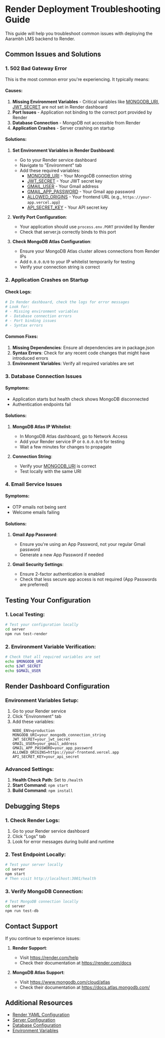 # Render Deployment Troubleshooting Guide

This guide will help you troubleshoot common issues with deploying the Aarambh LMS backend to Render.

## Common Issues and Solutions

### 1. 502 Bad Gateway Error

This is the most common error you're experiencing. It typically means:

#### Causes:
1. **Missing Environment Variables** - Critical variables like [MONGODB_URI](file:///Users/madanthambisetty/Downloads/Aarambh/server/generate-ai-course-content.js#L4-L4), [JWT_SECRET](file:///Users/madanthambisetty/Downloads/Aarambh/server/config/email.config.js#L15-L15) are not set in Render dashboard
2. **Port Issues** - Application not binding to the correct port provided by Render
3. **Database Connection** - MongoDB not accessible from Render
4. **Application Crashes** - Server crashing on startup

#### Solutions:

1. **Set Environment Variables in Render Dashboard**:
   - Go to your Render service dashboard
   - Navigate to "Environment" tab
   - Add these required variables:
     - [MONGODB_URI](file:///Users/madanthambisetty/Downloads/Aarambh/server/generate-ai-course-content.js#L4-L4) - Your MongoDB connection string
     - [JWT_SECRET](file:///Users/madanthambisetty/Downloads/Aarambh/server/config/email.config.js#L15-L15) - Your JWT secret key
     - [GMAIL_USER](file:///Users/madanthambisetty/Downloads/Aarambh/server/config/email.config.js#L3-L3) - Your Gmail address
     - [GMAIL_APP_PASSWORD](file:///Users/madanthambisetty/Downloads/Aarambh/server/config/email.config.js#L4-L4) - Your Gmail app password
     - [ALLOWED_ORIGINS](file:///Users/madanthambisetty/Downloads/Aarambh/server/server.js#L27-L27) - Your frontend URL (e.g., `https://your-app.vercel.app`)
     - [API_SECRET_KEY](file:///Users/madanthambisetty/Downloads/Aarambh/server/services/ai.service.js#L3-L3) - Your API secret key

2. **Verify Port Configuration**:
   - Your application should use `process.env.PORT` provided by Render
   - Check that server.js correctly binds to this port

3. **Check MongoDB Atlas Configuration**:
   - Ensure your MongoDB Atlas cluster allows connections from Render IPs
   - Add `0.0.0.0/0` to your IP whitelist temporarily for testing
   - Verify your connection string is correct

### 2. Application Crashes on Startup

#### Check Logs:
```bash
# In Render dashboard, check the logs for error messages
# Look for:
# - Missing environment variables
# - Database connection errors
# - Port binding issues
# - Syntax errors
```

#### Common Fixes:
1. **Missing Dependencies**: Ensure all dependencies are in package.json
2. **Syntax Errors**: Check for any recent code changes that might have introduced errors
3. **Environment Variables**: Verify all required variables are set

### 3. Database Connection Issues

#### Symptoms:
- Application starts but health check shows MongoDB disconnected
- Authentication endpoints fail

#### Solutions:
1. **MongoDB Atlas IP Whitelist**:
   - In MongoDB Atlas dashboard, go to Network Access
   - Add your Render service IP or `0.0.0.0/0` for testing
   - Wait a few minutes for changes to propagate

2. **Connection String**:
   - Verify your [MONGODB_URI](file:///Users/madanthambisetty/Downloads/Aarambh/server/generate-ai-course-content.js#L4-L4) is correct
   - Test locally with the same URI

### 4. Email Service Issues

#### Symptoms:
- OTP emails not being sent
- Welcome emails failing

#### Solutions:
1. **Gmail App Password**:
   - Ensure you're using an App Password, not your regular Gmail password
   - Generate a new App Password if needed

2. **Gmail Security Settings**:
   - Ensure 2-factor authentication is enabled
   - Check that less secure app access is not required (App Passwords are preferred)

## Testing Your Configuration

### 1. Local Testing:
```bash
# Test your configuration locally
cd server
npm run test-render
```

### 2. Environment Variable Verification:
```bash
# Check that all required variables are set
echo $MONGODB_URI
echo $JWT_SECRET
echo $GMAIL_USER
```

## Render Dashboard Configuration

### Environment Variables Setup:
1. Go to your Render service
2. Click "Environment" tab
3. Add these variables:
   ```
   NODE_ENV=production
   MONGODB_URI=your_mongodb_connection_string
   JWT_SECRET=your_jwt_secret
   GMAIL_USER=your_gmail_address
   GMAIL_APP_PASSWORD=your_app_password
   ALLOWED_ORIGINS=https://your-frontend.vercel.app
   API_SECRET_KEY=your_api_secret
   ```

### Advanced Settings:
1. **Health Check Path**: Set to `/health`
2. **Start Command**: `npm start`
3. **Build Command**: `npm install`

## Debugging Steps

### 1. Check Render Logs:
1. Go to your Render service dashboard
2. Click "Logs" tab
3. Look for error messages during build and runtime

### 2. Test Endpoint Locally:
```bash
# Test your server locally
cd server
npm start
# Then visit http://localhost:3001/health
```

### 3. Verify MongoDB Connection:
```bash
# Test MongoDB connection locally
cd server
npm run test-db
```

## Contact Support

If you continue to experience issues:

1. **Render Support**: 
   - Visit https://render.com/help
   - Check their documentation at https://render.com/docs

2. **MongoDB Atlas Support**:
   - Visit https://www.mongodb.com/cloud/atlas
   - Check their documentation at https://docs.atlas.mongodb.com/

## Additional Resources

- [Render YAML Configuration](server/render.yaml)
- [Server Configuration](server/server.js)
- [Database Configuration](server/config/database.js)
- [Environment Variables](server/.env)